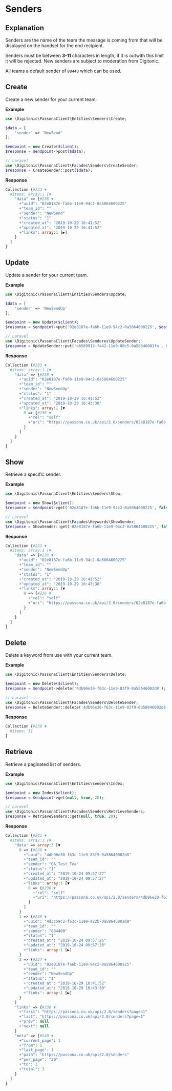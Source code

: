 # Senders

## Explanation
Senders are the name of the team the message is coming from that will be displayed on the handset for the end recipient.

Senders must be between **3-11** characters in length, if it is outwith this limit it will be rejected. 
New senders are subject to moderation from Digitonic.

All teams a default sender of `88440` which can be used.

## Create
Create a new sender for your current team.

**Example**

```php
use \Digitonic\PassonaClient\Entities\Senders\Create;

$data = [
    'sender' => 'NewSend'
];

$endpoint = new Create($client);
$response = $endpoint->post($data);

// Laravel
use \Digitonic\PassonaClient\Facades\Senders\CreateSender;
$response = CreateSender::post($data);
```

**Response**

```php
Collection {#233 ▼
  #items: array:1 [▼
    "data" => {#238 ▼
      +"uuid": "02e8187e-fa6b-11e9-94c2-0a5864600225"
      +"team_id": ""
      +"sender": "NewSend"
      +"status": "1"
      +"created_at": "2019-10-29 16:41:52"
      +"updated_at": "2019-10-29 16:41:52"
      +"links": array:1 [▶]
    }
  ]
}
```

## Update

Update a sender for your current team.

**Example**

```php
use \Digitonic\PassonaClient\Entities\Senders\Update;

$data = [
    'sender' => 'NewSendUp'
];

$endpoint = new Update($client);
$response = $endpoint->put('02e8187e-fa6b-11e9-94c2-0a5864600225', $data);

// Laravel
use \Digitonic\PassonaClient\Facades\Senderes\UpdateSender;
$response = UpdateSender::put('a6589912-fa42-11e9-80c5-0a58646001fa', $data);
```

**Response**

```php
Collection {#233 ▼
  #items: array:1 [▼
    "data" => {#238 ▼
      +"uuid": "02e8187e-fa6b-11e9-94c2-0a5864600225"
      +"team_id": ""
      +"sender": "NewSendUp"
      +"status": "1"
      +"created_at": "2019-10-29 16:41:52"
      +"updated_at": "2019-10-29 16:43:30"
      +"links": array:1 [▼
        0 => {#236 ▼
          +"rel": "self"
          +"uri": "https://passona.co.uk/api/2.0/senders/02e8187e-fa6b-11e9-94c2-0a5864600225"
        }
      ]
    }
  ]
}
```

## Show

Retrieve a specific sender.

**Example**

```php
use \Digitonic\PassonaClient\Entities\Senders\Show;

$endpoint = new Show($client);
$response = $endpoint->get('02e8187e-fa6b-11e9-94c2-0a5864600225', false, null);

// Laravel
use \Digitonic\PassonaClient\Facades\Keywords\ShowSender;
$response = ShowSender::get('02e8187e-fa6b-11e9-94c2-0a5864600225', false, null);
```

**Response**

```php
Collection {#233 ▼
  #items: array:1 [▼
    "data" => {#238 ▼
      +"uuid": "02e8187e-fa6b-11e9-94c2-0a5864600225"
      +"team_id": ""
      +"sender": "NewSendUp"
      +"status": "1"
      +"created_at": "2019-10-29 16:41:52"
      +"updated_at": "2019-10-29 16:43:30"
      +"links": array:1 [▼
        0 => {#236 ▼
          +"rel": "self"
          +"uri": "https://passona.co.uk/api/2.0/senders/02e8187e-fa6b-11e9-94c2-0a5864600225"
        }
      ]
    }
  ]
}

```

## Delete

Delete a keyword from use with your current team.

**Example**

```php
use \Digitonic\PassonaClient\Entities\Senders\Delete;

$endpoint = new Delete($client);
$response = $endpoint->delete('4db96e30-f63c-11e9-83f9-0a58646002d8');

// Laravel
use \Digitonic\PassonaClient\Facades\Senders\DeleteSender;
$response = DeleteSender::delete('4db96e30-f63c-11e9-83f9-0a58646002d8');
```

**Response**

```php
Collection {#238 ▼
  #items: []
}
```

## Retrieve

Retrieve a paginated list of senders.

**Example**

```php
use \Digitonic\PassonaClient\Entities\Senders\Index;

$endpoint = new Index($client);
$response = $endpoint->get(null, true, 20);

// Laravel
use \Digitonic\PassonaClient\Facades\Senders\RetrieveSenders;
$response = RetrieveSenders::get(null, true, 20);
```

**Response**

```php
Collection {#241 ▼
  #items: array:3 [▼
    "data" => array:3 [▼
      0 => {#238 ▼
        +"uuid": "4db96e30-f63c-11e9-83f9-0a58646002d8"
        +"team_id": ""
        +"sender": "QA_Test_Tea"
        +"status": "1"
        +"created_at": "2019-10-24 09:57:27"
        +"updated_at": "2019-10-24 09:57:27"
        +"links": array:1 [▼
          0 => {#236 ▼
            +"rel": "self"
            +"uri": "https://passona.co.uk/api/2.0/senders/4db96e30-f63c-11e9-83f9-0a58646002d8"
          }
        ]
      }
      1 => {#239 ▼
        +"uuid": "4d3c59c2-f63c-11e9-a22b-0a58646002d8"
        +"team_id": ""
        +"sender": "884400"
        +"status": "1"
        +"created_at": "2019-10-24 09:57:26"
        +"updated_at": "2019-10-24 09:57:26"
        +"links": array:1 [▶]
      }
      2 => {#227 ▼
        +"uuid": "02e8187e-fa6b-11e9-94c2-0a5864600225"
        +"team_id": ""
        +"sender": "NewSendUp"
        +"status": "1"
        +"created_at": "2019-10-29 16:41:52"
        +"updated_at": "2019-10-29 16:43:30"
        +"links": array:1 [▶]
      }
    ]
    "links" => {#230 ▼
      +"first": "https://passona.co.uk/api/2.0/senders?page=1"
      +"last": "https://passona.co.uk/api/2.0/senders?page=1"
      +"prev": null
      +"next": null
    }
    "meta" => {#240 ▼
      +"current_page": 1
      +"from": 1
      +"last_page": 1
      +"path": "https://passona.co.uk/api/2.0/senders"
      +"per_page": "20"
      +"to": 3
      +"total": 3
    }
  ]
}
```
